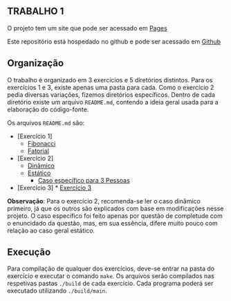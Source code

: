 ## TRABALHO 1

O projeto tem um site que pode ser acessado em [Pages](https://matncb.github.io/empilhando-trabalhos/T1/)

Este repositório está hospedado no github e pode ser acessado em [Github](https://github.com/matncb/empilhando-trabalhos/tree/master/T1)

## Organização

O trabalho é organizado em 3 exercícios e 5 diretórios distintos. Para os exercícios 1 e 3, existe apenas uma pasta para cada. Como o exercício 2 pedia diversas variações, fizemos diretórios específicos. Dentro de cada diretório existe um arquivo `README.md`, contendo a ideia geral usada para a elaboração do código-fonte.

Os arquivos `README.md` são:

 * [Exercício 1]
    * [Fibonacci](ex1-fibonacci/README.md)
    * [Fatorial](ex1-factorial/README.md)
 * [Exercício 2]
     * [Dinâmico](ex2-dyn/README.md)
     * [Estático](ex2-static/README.md)
        * [Caso específico para 3 Pessoas](ex2-3_people/README.md)
 * [Exercício 3]
       * [Exercício 3](ex3/README.md)

**Observação**: Para o exercício 2, recomenda-se ler o caso dinâmico primeiro, já que os outros são explicados com base em modificações nesse projeto. O caso específico foi feito apenas por questão de completude com o enuncidado da questão, mas, em sua essência, difere muito pouco com relação ao caso geral estático.


## Execução

Para compilação de qualquer dos exercícios, deve-se entrar na pasta do exercício e executar o comando `make`.
Os arquivos serão compilados nas respetivas pastas `./build` de cada exercício. Cada programa poderá ser executado utilizando `./build/main`.

